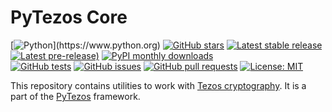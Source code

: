 # PyTezos Core

[![Python](https://img.shields.io/badge/made%20with-python-blue.svg?)](https://www.python.org)
[![GitHub stars](https://img.shields.io/github/stars/baking-bad/pytezos-core)](https://github.com/baking-bad/pytezos-core)
[![Latest stable release](https://img.shields.io/github/v/release/baking-bad/pytezos-core?label=stable)](https://github.com/baking-bad/pytezos-core/releases)
[![Latest pre-release)](https://img.shields.io/github/v/release/baking-bad/pytezos-core?include_prereleases&label=latest)](https://github.com/baking-bad/pytezos-core/releases)
[![PyPI monthly downloads](https://img.shields.io/pypi/dm/pytezos-core)](https://pypi.org/project/pytezos-core/)
<br>
[![GitHub tests](https://img.shields.io/github/workflow/status/baking-bad/pytezos-core/Test)](https://github.com/baking-bad/pytezos-core/actions)
[![GitHub issues](https://img.shields.io/github/issues/baking-bad/pytezos-core)](https://github.com/baking-bad/pytezos-core/issues)
[![GitHub pull requests](https://img.shields.io/github/issues-pr/baking-bad/pytezos-core)](https://github.com/baking-bad/pytezos-core/pulls)
[![License: MIT](https://img.shields.io/github/license/baking-bad/pytezos-core)](https://github.com/baking-bad/pytezos-core/blob/master/LICENSE)

This repository contains utilities to work with [Tezos cryptography](https://pytezos.org/crypto.html). It is a part of the [PyTezos](https://github.com/baking-bad/pytezos) framework.